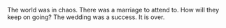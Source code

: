 The world was in chaos.
There was a marriage to attend to.
How will they keep on going?
The wedding was a success.
It is over.
